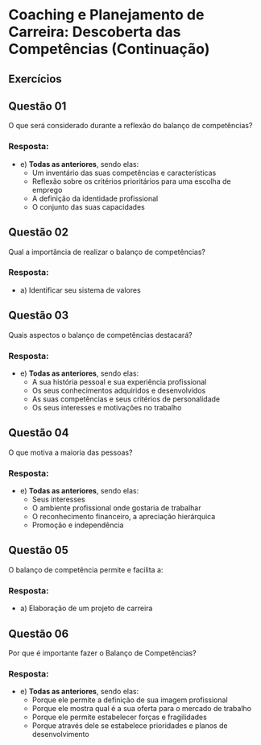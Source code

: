# Coaching e Planejamento de Carreira: Descoberta das Competências (Continuação)

## Exercícios


## Questão 01
O que será considerado durante a reflexão do balanço de competências?

### Resposta:
- e) **Todas as anteriores**, sendo elas:
    - Um inventário das suas competências e características
    - Reflexão sobre os critérios prioritários para uma escolha de emprego
    - A definição da identidade profissional
    - O conjunto das suas capacidades


## Questão 02
Qual a importância de realizar o balanço de competências?

### Resposta:
- a) Identificar seu sistema de valores


## Questão 03
Quais aspectos o balanço de competências destacará?

### Resposta:
- e) **Todas as anteriores**, sendo elas:
    - A sua história pessoal e sua experiência profissional
    - Os seus conhecimentos adquiridos e desenvolvidos
    - As suas competências e seus critérios de personalidade
    - Os seus interesses e motivações no trabalho


## Questão 04
O que motiva a maioria das pessoas?

### Resposta:
- e) **Todas as anteriores**, sendo elas:
    - Seus interesses
    - O ambiente profissional onde gostaria de trabalhar
    - O reconhecimento financeiro, a apreciação hierárquica
    - Promoção e independência


## Questão 05
O balanço de competência permite e facilita a:

### Resposta:
- a) Elaboração de um projeto de carreira


## Questão 06
Por que é importante fazer o Balanço de Competências?

### Resposta:
- e) **Todas as anteriores**, sendo elas:
    - Porque ele permite a definição de sua imagem profissional
    - Porque ele mostra qual é a sua oferta para o mercado de trabalho
    - Porque ele permite estabelecer forças e fragilidades
    - Porque através dele se estabelece prioridades e planos de desenvolvimento